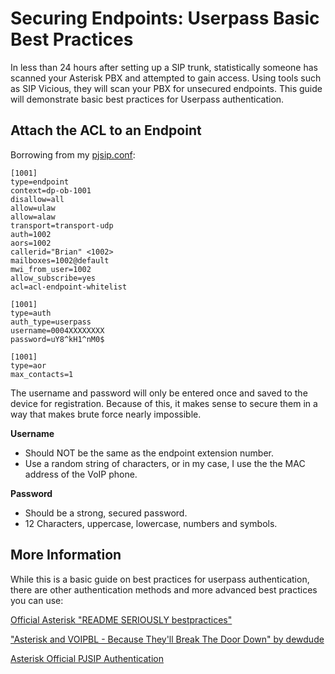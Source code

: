 # Securing Endpoints: Userpass Basic Best Practices

In less than 24 hours after setting up a SIP trunk, statistically someone has scanned your Asterisk PBX and attempted to gain access. Using tools such as SIP Vicious, they will scan your PBX for unsecured endpoints. This guide will demonstrate basic best practices for Userpass authentication.

## Attach the ACL to an Endpoint

Borrowing from my [pjsip.conf](https://github.com/brickbuckett/Asterisk-022.2-Lab/blob/main/configs/pjsip.conf):

```
[1001]
type=endpoint
context=dp-ob-1001
disallow=all
allow=ulaw
allow=alaw
transport=transport-udp
auth=1002
aors=1002
callerid="Brian" <1002>
mailboxes=1002@default
mwi_from_user=1002
allow_subscribe=yes
acl=acl-endpoint-whitelist

[1001]
type=auth
auth_type=userpass
username=0004XXXXXXXX
password=uY8^kH1^nM0$

[1001]
type=aor
max_contacts=1
```
The username and password will only be entered once and saved to the device for registration. Because of this, it makes sense to secure them in a way that makes brute force nearly impossible.

**Username**
* Should NOT be the same as the endpoint extension number.
* Use a random string of characters, or in my case, I use the the MAC address of the VoIP phone.

**Password**
* Should be a strong, secured password.
* 12 Characters, uppercase, lowercase, numbers and symbols.

## More Information
While this is a basic guide on best practices for userpass authentication, there are other authentication methods and more advanced best practices you can use:

[Official Asterisk "README SERIOUSLY bestpractices"](https://github.com/asterisk/asterisk/blob/master/README-SERIOUSLY.bestpractices.md)

["Asterisk and VOIPBL - Because They'll Break The Door Down" by dewdude](https://git.pickmy.org/dewdude/asterisk-voipbl-security)

[Asterisk Official PJSIP Authentication](https://docs.asterisk.org/Configuration/Channel-Drivers/SIP/Configuring-res_pjsip/PJSIP-Authentication/?h=auth)
